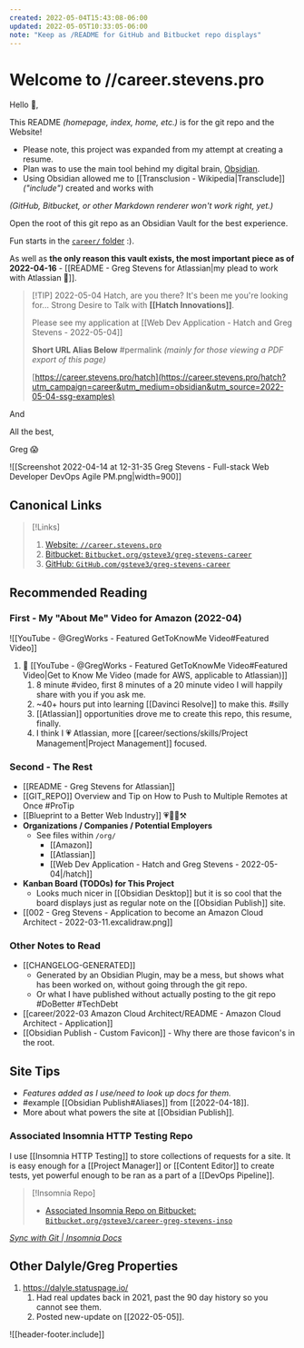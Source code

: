 ```yaml
---
created: 2022-05-04T15:43:08-06:00
updated: 2022-05-05T10:33:05-06:00
note: "Keep as /README for GitHub and Bitbucket repo displays"
---
```

# Welcome to //career.stevens.pro

Hello 👋,

This README *(homepage, index, home, etc.)* is for the git repo and the Website!

- Please note, this project was expanded from my attempt at creating a resume.
- Plan was to use the main tool behind my digital brain, [Obsidian](https://obsidian.md).
- Using Obsidian allowed me to [[Transclusion - Wikipedia|Transclude]] *("include")*
created and works with

*(GitHub, Bitbucket, or other Markdown renderer won't work right, yet.)*

Open the root of this git repo as an Obsidian Vault for the best experience.

Fun starts in the [`career/` folder](README%20-%20Greg%20Stevens%20for%20Atlassian.md) :).

As well as **the only reason this vault exists, the most important piece as of 2022-04-16** -
[[README - Greg Stevens for Atlassian|my plead to work with Atlassian 🙏]].


> [!TIP] 2022-05-04 Hatch, are you there? It's been me you're looking for... 
> Strong Desire to Talk with **[[Hatch Innovations]]**.
> 
> Please see my application at [[Web Dev Application - Hatch and Greg Stevens - 2022-05-04]]
> 
> **Short URL Alias Below** #permalink
> *(mainly for those viewing a PDF export of this page)*
> 
> [https://career.stevens.pro/hatch](https://career.stevens.pro/hatch?utm_campaign=career&utm_medium=obsidian&utm_source=2022-05-04-ssg-examples)
> 
> 

And 

All the best,

Greg 😱

![[Screenshot 2022-04-14 at 12-31-35 Greg Stevens - Full-stack Web Developer DevOps Agile PM.png|width=900]]


## Canonical Links
> [!Links]
> 1. [Website:    `//career.stevens.pro`](https://career.stevens.pro/)
> 1. [Bitbucket:  `Bitbucket.org/gsteve3/greg-stevens-career`](https://bitbucket.org/gsteve3/greg-stevens-career)
> 1. [GitHub:      `GitHub.com/gsteve3/greg-stevens-career`](https://github.com/gsteve3/greg-stevens-career)


## Recommended Reading

### First - My "About Me" Video for Amazon (2022-04)

![[YouTube - @GregWorks - Featured GetToKnowMe Video#Featured Video]]

1. 🎥 [[YouTube - @GregWorks - Featured GetToKnowMe Video#Featured Video|Get to Know Me Video (made for AWS, applicable to Atlassian)]]
	1. 8 minute #video, first 8 minutes of a 20 minute video I will happily share with you if you ask me.
	1. ~40+ hours put into learning [[Davinci Resolve]] to make this. #silly
	1. [[Atlassian]] opportunities drove me to create this repo, this resume, finally.
	1. I think I 💗 Atlassian, more [[career/sections/skills/Project Management|Project Management]] focused.


### Second - The Rest

- [[README - Greg Stevens for Atlassian]]
-  [[GIT_REPO]] Overview and Tip on How to Push to Multiple Remotes at Once #ProTip
- [[Blueprint to a Better Web Industry]] 💗👷‍♂️⚒  
- **Organizations / Companies / Potential Employers**
	- See files within `/org/`
		- [[Amazon]]
		- [[Atlassian]]
		- [[Web Dev Application - Hatch and Greg Stevens - 2022-05-04|/hatch]]
- **Kanban Board (TODOs) for This Project**
	- Looks much nicer in [[Obsidian Desktop]] but it is so cool that the board displays just as regular note on the [[Obsidian Publish]] site.
- [[002 - Greg Stevens - Application to become an Amazon Cloud Architect - 2022-03-11.excalidraw.png]]

### Other Notes to Read
- [[CHANGELOG-GENERATED]]
	- Generated by an Obsidian Plugin, may be a mess, but shows what has been worked on, without going through the git repo.
	- Or what I have published without actually posting to the git repo #DoBetter #TechDebt
- [[career/2022-03 Amazon Cloud Architect/README - Amazon Cloud Architect - Application]]
- [[Obsidian Publish - Custom Favicon]] - Why there are those favicon's in the root.


## Site Tips
- *Features added as I use/need to look up docs for them.*
- #example [[Obsidian Publish#Aliases]] from [[2022-04-18]].
- More about what powers the site at [[Obsidian Publish]].


### Associated Insomnia HTTP Testing Repo
I use [[Insomnia HTTP Testing]] to store collections of requests for a site.
It is easy enough for a [[Project Manager]] or [[Content Editor]] to create tests,
yet powerful enough to be ran as a part of a [[DevOps Pipeline]].

> [!Insomnia Repo]
> - [Associated Insomnia Repo on Bitbucket:  `Bitbucket.org/gsteve3/career-greg-stevens-inso`](https://github.com/gsteve3/career-greg-stevens-inso)


*[Sync with Git | Insomnia Docs](https://docs.insomnia.rest/insomnia/git-sync)*



## Other Dalyle/Greg Properties

1. https://dalyle.statuspage.io/
	1. Had real updates back in 2021, past the 90 day history so you cannot see them.
	2. Posted new-update on [[2022-05-05]].



![[header-footer.include]]
